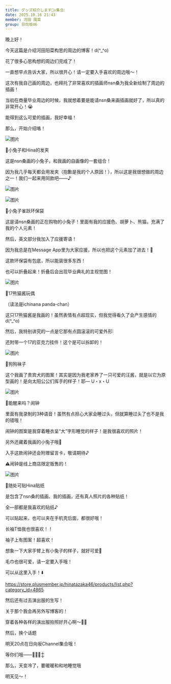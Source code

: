 ```yaml
---
title: グッズ紹介します🙂‍↕️集合❕
date: 2025.10.16 21:43
member: 河田 陽菜
group: 日向坂46
---
```


晚上好！





今天这篇是介绍河田阳菜构思的周边的博客！d(^_^o)




花了很多心思构想的周边们完成了！

一直想早点告诉大家，所以很开心！请一定要入手喜欢的周边哦〜！




这次有我自己画的周边，也拜托了非常喜欢的插画师nsn桑为我全新绘制了周边的插画！

当初在商量毕业周边的时候，我就想着要是能请nsn桑来画插画就好了，所以真的非常开心！😭

能得到这么可爱的插画，我好幸福！



那么，开始介绍咯！




![图片](https://cdn.hinatazaka46.com/files/14/diary/official/member/moblog/202510/mobS6Vck8.jpg)



🤍小兔子和Hina的发夹


这是nsn桑画的小兔子，和我画的自画像的一套组合！

因为我几乎每天都会用发夹（抱歉是我的个人原因！），所以这是我很想做的周边之一！我们一起来用同款吧——♪




![图片](https://cdn.hinatazaka46.com/files/14/diary/official/member/moblog/202510/mobqTdZYI.jpg)


![图片](https://cdn.hinatazaka46.com/files/14/diary/official/member/moblog/202510/mobVnKf5Z.jpg)



🤍小兔子雀跃环保袋



这是请nsn桑画的正在购物的小兔子！里面有我的应援色、胡萝卜、熊猫，充满了我的个人元素！

然后，英文部分我加入了应援寄语！

因为我总是在Message App里为大家应援，所以也把这个元素加了进去！📣



这款环保袋有包底，所以能装很多东西！

也可以折叠起来！折叠后会出现毕业典礼的主视觉图！



![图片](https://cdn.hinatazaka46.com/files/14/diary/official/member/moblog/202510/mob2SIpK9.jpg)



🤍17熊猫酱玩偶

（读法是ichinana panda-chan）

这只17熊猫酱是我画的！虽然表情有点超现实，但我觉得看久了会产生感情的d(^_^o)

然后，我特别讲究的一点是它那有点圆滚滚的可爱外形❕

还附带一个17的亚克力挂件！这个是可以拆卸的！




![图片](https://cdn.hinatazaka46.com/files/14/diary/official/member/moblog/202510/mobm2mgdk.jpg)



🤍狗狗袜子


这个我画了贵宾犬的图案！其实是因为我老家养了一只可爱的汪酱，就是以它为原型画的！是向太阳公公们挥手的样子！耶— U・x・U



![图片](https://cdn.hinatazaka46.com/files/14/diary/official/member/moblog/202510/mob3tUXiy.jpg)



🤍能醒来吗？闹钟


里面有我录制的3种语音！虽然有点担心大家会睡过头，但就算睡过头了也不是我的错哦！

闹钟的图案是我穿着睡衣呈“大”字形睡觉的样子！是我很喜欢的照片！

另外还藏着我画的小兔子哦🐰

入手这款闹钟还会附赠留言卡，敬请期待♪


⚠︎闹钟是线上商店限定贩售的！



![图片](https://cdn.hinatazaka46.com/files/14/diary/official/member/moblog/202510/mobceHh98.jpg)


🤍随处可贴Hina贴纸


是包含了nsn桑的插画、我的插画，还有真人照片的各种贴纸！

全—部都是我喜欢的贴纸♪

可以贴起来，也可以夹在手机壳后面，都很好哦！






长袖T恤我也很喜欢！！

袖子上有图案！超喜欢！

想象一下大家手臂上有小兔子的样子，就好可爱🐰




毛巾也很可爱，请一定要入手哦！



可以从这里入手！⬇️


https://store.plusmember.jp/hinatazaka46/products/list.php?category_id=4865




然后还有过去演出服的生写！

关于那个我会再另外写博客的！

穿着各种各样的演出服拍照好开心啊〜🤍🤍






然后，换个话题

明天20点在日向坂Channel集合哦！


等你们哦——📣📣🙂‍↕️




那么，天变冷了，要暖暖和和地睡觉哦



明天见〜！